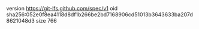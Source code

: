 version https://git-lfs.github.com/spec/v1
oid sha256:052e0f8ea4118d8df1b266be2bd7168906cd51013b3643633ba207d8621048d3
size 766
